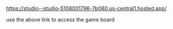 https://studio--studio-5108001796-7b080.us-central1.hosted.app/

use the above link to access the game board
